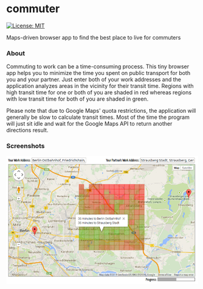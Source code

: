 commuter
========

[![License: MIT](https://img.shields.io/badge/License-MIT-yellow.svg)](https://opensource.org/licenses/MIT)

Maps-driven browser app to find the best place to live for commuters

### About

Commuting to work can be a time-consuming process. This tiny browser app helps
you to minimize the time you spent on public transport for both you and your
partner. Just enter both of your work addresses and the application analyzes
areas in the vicinity for their transit time. Regions with high transit time
for one or both of you are shaded in red whereas regions with low transit time
for both of you are shaded in green.

Please note that due to Google Maps' quota restrictions, the application will
generally be slow to calculate transit times. Most of the time the program
will just sit idle and wait for the Google Maps API to return another
directions result.

### Screenshots

![Main interface](screenshots/main-interface.png)
